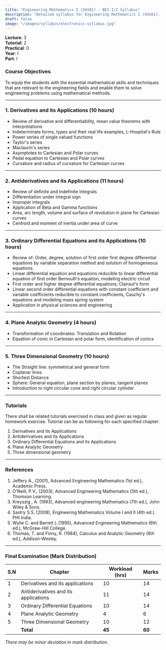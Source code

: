 ```yaml
---
title: "Engineering Mathematics I (SH101) - BEI I/I Syllabus"
description: "Detailed syllabus for Engineering Mathematics I (SH101), a first year, first part subject in the IOE BEI program."
draft: false
image: "/images/syllabus/electronics-syllabus.jpg"
---
```


**Lecture**: 3  
**Tutorial**: 2  
**Practical**: 0  
**Year**: I  
**Part**: I  

### Course Objectives
To equip the students with the essential mathematical skills and techniques that are relevant to the engineering fields and enable them to solve engineering problems using mathematical methods.

---

### 1. Derivatives and its Applications (10 hours)
- Review of derivative and differentiability, mean value theorems with interpretations
- Indeterminate forms, types and their real life examples, L-Hospital's Rule
- Power series of single valued functions
- Taylor's series
- Maclaurin's series
- Asymptotes to Cartesian and Polar curves
- Pedal equation to Cartesian and Polar curves
- Curvature and radius of curvature for Cartesian curves

---

### 2. Antiderivatives and its Applications (11 hours)
- Review of definite and indefinite integrals
- Differentiation under integral sign
- Improper integrals
- Application of Beta and Gamma functions
- Area, arc length, volume and surface of revolution in plane for Cartesian curves
- Centroid and moment of inertia under area of curve

---

### 3. Ordinary Differential Equations and its Applications (10 hours)
- Review of: Order, degree, solution of first order first degree differential equations by variable separation method and solution of homogeneous equations.
- Linear differential equation and equations reducible to linear differential equation of first order Bernoulli's equation, modeling electric circuit
- First order and higher degree differential equations; Clairaut's form
- Linear second order differential equations with constant coefficient and variable coefficients reducible to constant coefficients, Cauchy's equations and modeling mass spring system
- Application in physical sciences and engineering

---

### 4. Plane Analytic Geometry (4 hours)
- Transformation of coordinates: Translation and Rotation
- Equation of conic in Cartesian and polar form, identification of conics

---

### 5. Three Dimensional Geometry (10 hours)
- The Straight line: symmetrical and general form
- Coplanar lines
- Shortest Distance
- Sphere: General equation, plane section by planes, tangent planes
- Introduction to right circular cone and right circular cylinder

---

### Tutorials
There shall be related tutorials exercised in class and given as regular homework exercise. Tutorial can be as following for each specified chapter:
1. Derivatives and its Applications
2. Antiderivatives and its Applications
3. Ordinary Differential Equations and its Applications
4. Plane Analytic Geometry
5. Three dimensional geometry

---

### References
1. Jeffery A., (2001), Advanced Engineering Mathematics (1st ed.), Academic Press.
2. O'Neill, P.V., (2003), Advanced Engineering Mathematics (5th ed.), Thomson Learning.
3. Kreyszig , A. (1993), Advanced engineering Mathematics (7th ed.), John Wiley & Sons.
4. Sastry S.S. (2008), Engineering Mathematics Volume I and II (4th ed.). PHI India.
5. Wylie C. and Barrett L.(1995), Advanced Engineering Mathematics (6th ed.), McGraw-Hill College.
6. Thomas, T. and Finny, R. (1984), Calculus and Analytic Geometry (6th ed.), Addison-Wesley.

---

### Final Examination (Mark Distribution)

| S.N | Chapter                                 | Workload (hrs) | Marks |
|-----|-----------------------------------------|----------------|-------|
| 1   | Derivatives and its applications        | 10             | 14    |
| 2   | Antiderivatives and its applications    | 11             | 14    |
| 3   | Ordinary Differential Equations         | 10             | 14    |
| 4   | Plane Analytic Geometry                 | 4              | 6     |
| 5   | Three Dimensional Geometry              | 10             | 12    |
|     | **Total**                               | **45**         | **60**|

*There may be minor deviation in mark distribution.* 